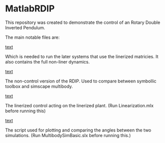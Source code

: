 # MatlabRDIP
This repository was created to demonstrate the control of an Rotary Double Inverted Pendulum.

The main notable files are:

[text](Linearization.mlx)

Which is needed to run the later systems that use the linerized matricies. It also contains the full non-liner dynamics.

[text](MultibodySimBasic.slx)

The non-control version of the RDIP. Used to compare between symbollic toolbox and simscape multibody.

[text](StateSpaceControl.slx)

The linerized control acting on the linerized plant. (Run Linearization.mlx before running this)

[text](Animation3.m)

The script used for plotting and comparing the angles between the two simulations. (Run MultibodySimBasic.slx before running this.)